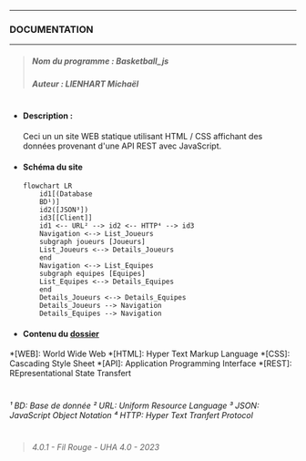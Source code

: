 ***
### DOCUMENTATION
***
>##### Nom du programme : Basketball_js
>##### Auteur : LIENHART Michaël
#
- #### Description :
    Ceci un un site WEB statique utilisant HTML / CSS affichant des données provenant d'une API REST avec JavaScript.
- #### Schéma du site
    ```mermaid
    flowchart LR
        id1[(Database
        BD¹)]
        id2([JSON³])
        id3[[Client]]
        id1 <-- URL² --> id2 <-- HTTP⁴ --> id3
        Navigation <--> List_Joueurs
        subgraph joueurs [Joueurs]
        List_Joueurs <--> Details_Joueurs
        end
        Navigation <--> List_Equipes
        subgraph equipes [Equipes]
        List_Equipes <--> Details_Equipes
        end
        Details_Joueurs <--> Details_Equipes
        Details_Joueurs --> Navigation
        Details_Equipes --> Navigation
    ```
- #### Contenu du [dossier](ls.txt)
*[WEB]: World Wide Web
*[HTML]: Hyper Text Markup Language
*[CSS]: Cascading Style Sheet
*[API]: Application Programming Interface
*[REST]: REpresentational State Transfert
#
*¹ BD: Base de donnée*
*² URL: Uniform Resource Language*
*³ JSON: JavaScript Object Notation*
*⁴ HTTP: Hyper Text Tranfert Protocol*
#
>###### 4.0.1 - Fil Rouge - UHA 4.0 - 2023